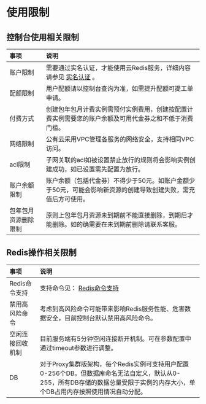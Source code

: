 # 使用限制

##  控制台使用相关限制

|  事项 |  说明  |
| :--- | :---  |
|  账户限制	|  需要通过实名认证，才能使用云Redis服务，详细内容请参见 [实名认证](https://docs.jdcloud.com/cn/real-name-verification/introduction) 。|  
|  配额限制	|  用户配额请以控制台查询为准，如需提升配额可提工单申请。|  
|  付费方式	|   创建包年包月计费实例需预付实例费用，创建按配置计费实例需要您的账户余额及可用代金券之和不低于消费门槛。|  
|  网络限制	|  公有云采用VPC管理各服务的网络安全，支持相同VPC访问。|  
|  acl限制	|  子网关联的acl如被设置禁止放行的规则将会影响实例创建成功，如已设置需先配置为放行。|  
|  账户余额限制	|  账户余额（包括代金券）不得少于50元。如账户金额少于50元，可能会影响新资源的创建导致创建失败，需充值后方可使用。|  
|  包年包月资源删除限制	|  原则上包年包月资源未到期前不能直接删除，到期后才能删除。如的确需要在未到期前删除请联系客服。|  


##  Redis操作相关限制

|  事项 |  说明  |
| :--- | :---  |
|  Redis命令支持	|  支持命令见：  [Redis命令支持](../Getting-Started/Command-Supported.md)	|  
|  禁用高风险命令|  考虑到高风险命令可能带来影响Redis服务性能、危害数据安全，目前控制台默认禁用高风险命令。|  
|  空闲连接回收机制	|  目前服务端有5分钟空闲连接断开机制。可在参数配置中通过timeout参数进行调整。  |  
|  DB	|  对于Proxy集群版架构，每个Redis实例可支持用户配置0-256个DB。但数据库命名无法自定义，默认从0-255，所有DB存储的数据总量受限于实例的内存大小，单个DB占用内存按照使用情况自动分配。|  



